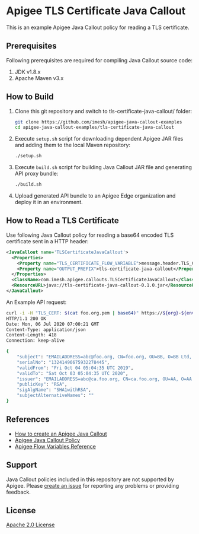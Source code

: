 # Apigee TLS Certificate Java Callout

This is an example Apigee Java Callout policy for reading a TLS certificate.

## Prerequisites

Following prerequisites are required for compiling Java Callout source code:
1. JDK v1.8.x
2. Apache Maven v3.x

## How to Build

1. Clone this git repository and switch to tls-certificate-java-callout/ folder:

   ```bash
   git clone https://github.com/imesh/apigee-java-callout-examples
   cd apigee-java-callout-examples/tls-certificate-java-callout
   ```

2. Execute `setup.sh` script for downloading dependent Apigee JAR files and adding them to the local Maven repository:

   ```bash
   ./setup.sh
   ```

3. Execute `build.sh` script for building Java Callout JAR file and generating API proxy bundle:

   ```bash
   ./build.sh
   ```

4. Upload generated API bundle to an Apigee Edge organization and deploy it in an environment.

## How to Read a TLS Certificate

Use following Java Callout policy for reading a base64 encoded TLS certificate sent in a HTTP header:

```xml
<JavaCallout name='TLSCertificateJavaCallout'>
  <Properties>
    <Property name="TLS_CERTIFICATE_FLOW_VARIABLE">message.header.TLS_CERT</Property>
    <Property name="OUTPUT_PREFIX">tls-certificate-java-callout</Property>
  </Properties>
  <ClassName>com.imesh.apigee.callouts.TLSCertificateJavaCallout</ClassName>
  <ResourceURL>java://tls-certificate-java-callout-0.1.0.jar</ResourceURL>
</JavaCallout>
```

An Example API request:

```bash
curl -i -H "TLS_CERT: $(cat foo.org.pem | base64)" https://${org}-${env}.apigee.ne/tls-certificate-java-callout/read-tls-cert
HTTP/1.1 200 OK
Date: Mon, 06 Jul 2020 07:00:21 GMT
Content-Type: application/json
Content-Length: 418
Connection: keep-alive

{
    "subject": "EMAILADDRESS=abc@foo.org, CN=foo.org, OU=BB, O=BB Ltd, L=BB, ST=BB, C=BB",
    "serialNo": "13241496675932278445",
    "validFrom": "Fri Oct 04 05:04:35 UTC 2019",
    "validTo": "Sat Oct 03 05:04:35 UTC 2020",
    "issuer": "EMAILADDRESS=abc@ca.foo.org, CN=ca.foo.org, OU=AA, O=AA Ltd, L=AA, ST=AA, C=AA",
    "publicKey": "RSA",
    "sigAlgName": "SHA1withRSA",
    "subjectAlternativeNames": ""
}
```

## References
- [How to create an Apigee Java Callout](https://docs.apigee.com/api-platform/samples/cookbook/how-create-java-callout)
- [Apigee Java Callout Policy](https://docs.apigee.com/api-platform/reference/policies/java-callout-policy)
- [Apigee Flow Variables Reference](https://docs.apigee.com/api-platform/reference/variables-reference)

## Support

Java Callout policies included in this repository are not supported by Apigee. Please [create an issue](https://github.com/imesh/apigee-java-callout-examples/issues/new) for reporting any problems or providing feedback.

## License

[Apache 2.0 License](https://www.apache.org/licenses/LICENSE-2.0)
